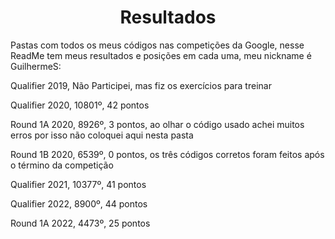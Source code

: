 <div align="center">
  <h1>Resultados</h1>
</div>
<p>Pastas com todos os meus códigos nas competições da Google, nesse ReadMe tem meus resultados e posições em cada uma, meu nickname é GuilhermeS:<p>
<p>Qualifier 2019, Não Participei, mas fiz os exercícios para treinar<p>
<p>Qualifier 2020, 10801º, 42 pontos<p>
<p>Round 1A 2020, 8926º, 3 pontos, ao olhar o código usado achei muitos erros por isso não coloquei aqui nesta pasta<p>
<p>Round 1B 2020, 6539º, 0 pontos, os três códigos corretos foram feitos após o término da competição<p>
<p>Qualifier 2021, 10377º, 41 pontos<p>
<p>Qualifier 2022, 8900º, 44 pontos<p>
<p>Round 1A 2022, 4473º, 25 pontos<p>
